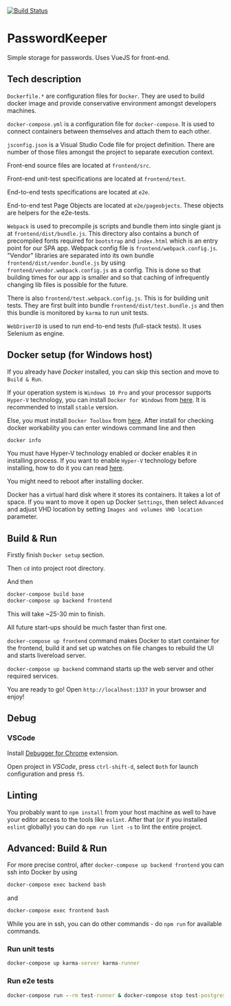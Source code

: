 [![Build Status](https://travis-ci.org/emotz/passwordkeeper.svg?branch=v1.0)](https://travis-ci.org/emotz/passwordkeeper)

# PasswordKeeper

Simple storage for passwords. Uses VueJS for front-end.

## Tech description

`Dockerfile.*` are configuration files for `Docker`. They are used to build docker
image and provide conservative environment amongst developers machines.

`docker-compose.yml` is a configuration file for `docker-compose`. It is used to connect
containers between themselves and attach them to each other.

`jsconfig.json` is a Visual Studio Code file for project definition. There are
number of those files amongst the project to separate execution context.

Front-end source files are located at `frontend/src`.

Front-end unit-test specifications are located at `frontend/test`.

End-to-end tests specifications are located at `e2e`.

End-to-end test Page Objects are located at `e2e/pageobjects`. These objects are
helpers for the e2e-tests.

`Webpack` is used to precompile js scripts and bundle them into single giant js
at `frontend/dist/bundle.js`. This directory also contains a bunch of
precompiled fonts required for `bootstrap` and `index.html` which is an entry
point for our SPA app. Webpack config file is `frontend/webpack.config.js`.
"Vendor" libraries are separated into its own bundle
`frontend/dist/vendor.bundle.js` by using `frontend/vendor.webpack.config.js` as
a config. This is done so that building times for our app is smaller and so that
caching of infrequently changing lib files is possible for the future.

There is also `frontend/test.webpack.config.js`. This is for building unit
tests. They are first built into bundle `frontend/dist/test.bundle.js` and then
this bundle is monitored by `karma` to run unit tests.

`WebDriverIO` is used to run end-to-end tests (full-stack tests). It uses
Selenium as engine.

## Docker setup (for Windows host)

If you already have *Docker* installed, you can
skip this section and move to `Build & Run`.

If your operation system is `Windows 10 Pro` and your processor supports `Hyper-V` technology,
you can install `Docker for Windows` from [here](https://docs.docker.com/docker-for-windows/install/).
It is recommended to install `stable` version.

Else, you must install `Docker Toolbox` from [here](https://docs.docker.com/toolbox/toolbox_install_windows/).
After install for checking docker workability you can enter windows command line and then

```bat
docker info
```

You must have Hyper-V technology enabled or docker enables it in installing process.
If you want to enable `Hyper-V` technology before installing, how to do it you can read [here](https://docs.microsoft.com/en-us/virtualization/hyper-v-on-windows/quick-start/enable-hyper-v).

You might need to reboot after installing docker.

Docker has a virtual hard disk where it stores its containers.
It takes a lot of space. If you want to move it open up Docker `Settings`, then select
`Advanced` and adjust VHD location by setting `Images and volumes VHD location` parameter.

## Build & Run

Firstly finish `Docker setup` section.

Then `cd` into project root directory.

And then

```bat
docker-compose build base
docker-compose up backend frontend
```

This will take ~25-30 min to finish.

All future start-ups should be much faster than first one.

`docker-compose up frontend` command makes Docker to start container for the
frontend, build it and set up watches on file changes to rebuild the UI and
starts livereload server.

`docker-compose up backend` command starts up the web
server and other required services.

You are ready to go! Open `http://localhost:1337` in your browser and enjoy!

## Debug

### VSCode

Install [Debugger for Chrome](https://marketplace.visualstudio.com/items?itemName=msjsdiag.debugger-for-chrome) extension.

Open project in *VSCode*, press `ctrl-shift-d`, select `Both` for launch
configuration and press `f5`.

## Linting

You probably want to `npm install` from your host machine as well to have your
editor access to the tools like `eslint`. After that (or if you installed
`eslint` globally) you can do `npm run lint -s` to lint the entire project.

## Advanced: Build & Run

For more precise control, after `docker-compose up backend frontend` you can ssh
into Docker by using

```bat
docker-compose exec backend bash
```

and

```bat
docker-compose exec frontend bash
```

While you are in ssh, you can do other commands - do `npm run` for available
commands.

### Run unit tests

```bat
docker-compose up karma-server karma-runner
```

### Run e2e tests

```bat
docker-compose run --rm test-runner & docker-compose stop test-postgres test-server && docker-compose rm -f test-postgres
```

<!-- ### Production build -->

<!-- *Warn*: Don't forget to `docker exec -it passwordkeeper_passwordkeeper_1 bash` -->

<!-- ```bat -->
<!-- NODE_ENV=production -->
<!-- npm run build -->
<!-- ``` -->

<!-- ### Clean -->

<!-- *Warn*: Don't forget to `docker exec -it passwordkeeper_passwordkeeper_1 bash` -->

<!-- ```bat -->
<!-- npm run clean -->
<!-- ``` -->

